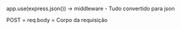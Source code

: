 app.use(express.json()) -> middleware - Tudo convertido para json

POST = req.body = Corpo da requisição